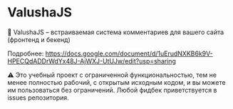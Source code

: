 # ValushaJS

📜 ValushaJS – встраиваемая система комментариев для вашего сайта (фронтенд и бекенд)

Подробнее: https://docs.google.com/document/d/1uErudNXKB6k9V-HPECQdADDrWdYx48J-AjWXJ-UtUJw/edit?usp=sharing

⚠️ Это учебный проект с ограниченной функциональностью, тем не менее полностью рабочий, с открытым исходным кодом, и вы можете им пользоваться без ограничений. Любой фидбек приветствуется в issues репозитория.
